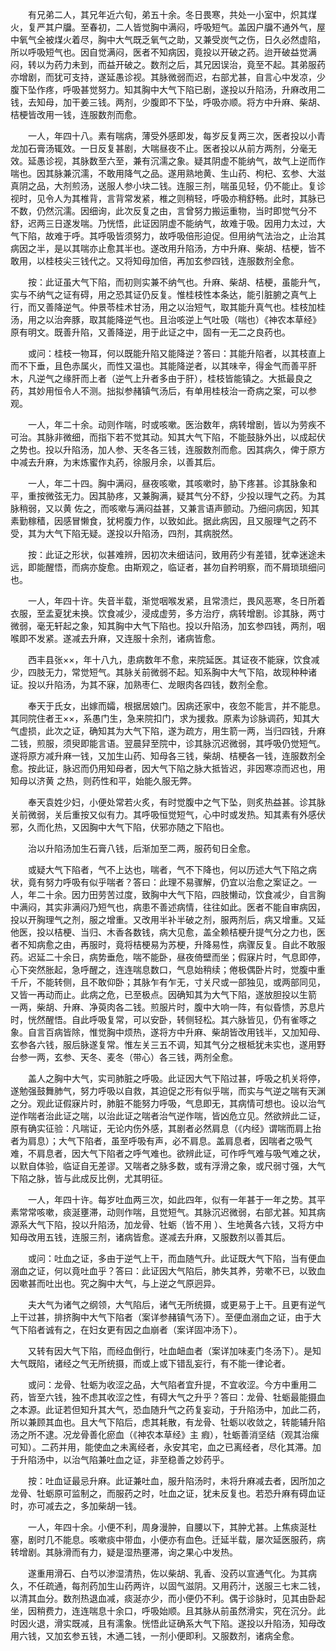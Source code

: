 <!-- { "loadSidebar": true } -->
　　有兄弟二人，其兄年近六旬，弟五十余。冬日畏寒，共处一小室中，炽其煤火，复严其户牖。至春初，二人皆觉胸中满闷，呼吸短气。盖因户牖不通外气，屋中氧气全被煤火着尽，胸中大气既乏氧气之助，又兼受炭气之伤，日久必然虚陷，所以呼吸短气也。因自觉满闷，医者不知病因，竟投以开破之药。迨开破益觉满闷，转以为药力未到，而益开破之。数剂之后，其兄因误治，竟至不起。其弟服药亦增剧，而犹可支持，遂延愚诊视。其脉微弱而迟，右部尤甚，自言心中发凉，少腹下坠作疼，呼吸甚觉努力。知其胸中大气下陷已剧，遂投以升陷汤，升麻改用二钱，去知母，加干姜三钱。两剂，少腹即不下坠，呼吸亦顺。将方中升麻、柴胡、桔梗皆改用一钱，连服数剂而愈。

　　一人，年四十八。素有喘病，薄受外感即发，每岁反复两三次，医者投以小青龙加石膏汤辄效。一日反复甚剧，大喘昼夜不止。医者投以从前方两剂，分毫无效。延愚诊视，其脉数至六至，兼有沉濡之象。疑其阴虚不能纳气，故气上逆而作喘也。因其脉兼沉濡，不敢用降气之品。遂用熟地黄、生山药、枸杞、玄参、大滋真阴之品，大剂煎汤，送服人参小块二钱。连服三剂，喘虽见轻，仍不能止。复诊视时，见令人为其椎背，言背常发紧，椎之则稍轻，呼吸亦稍舒畅。此时，其脉已不数，仍然沉濡。因细询，此次反复之由，言曾努力搬运重物，当时即觉气分不舒，迟两三日遂发喘。乃恍悟，此证因阴虚不能纳气，故难于吸。因用力太过，大气下陷，故难于呼。其呼吸皆须努力，故呼吸倍形迫促。但用纳气法治之，止治其病因之半，是以其喘亦止愈其半也。遂改用升陷汤，方中升麻、柴胡、桔梗，皆不敢用，以桂枝尖三钱代之。又将知母加倍，再加玄参四钱，连服数剂全愈。

　　按：此证虽大气下陷，而初则实兼不纳气也。升麻、柴胡、桔梗，虽能升气，实与不纳气之证有碍，用之恐其证仍反复。惟桂枝性本条达，能引脏腑之真气上行，而又善降逆气。仲景苓桂术甘汤，用之以治短气，取其能升真气也。桂枝加桂汤，用之以治奔豚，取其能降逆气也。且治咳逆上气吐吸（喘也）《神农本草经》原有明文。既善升陷，又善降逆，用于此证之中，固有一无二之良药也。

　　或问：桂枝一物耳，何以既能升陷又能降逆？答曰：其能升陷者，以其枝直上而不下垂，且色赤属火，而性又温也。其能降逆者，以其味辛，得金气而善平肝木，凡逆气之缘肝而上者（逆气上升者多由于肝），桂枝皆能镇之。大抵最良之药，其妙用恒令人不测。拙拟参赭镇气汤后，有单用桂枝治一奇病之案，可以参观。

　　一人，年二十余。动则作喘，时或咳嗽。医治数年，病转增剧，皆以为劳疾不可治。其脉非微细，而指下若不觉其动。知其大气下陷，不能鼓脉外出，以成起伏之势也。投以升陷汤，加人参、天冬各三钱，连服数剂而愈。因其病久，俾于原方中减去升麻，为末炼蜜作丸药，徐服月余，以善其后。

　　一人，年二十四。胸中满闷，昼夜咳嗽，其咳嗽时，胁下疼甚。诊其脉象和平，重按微弦无力。因其胁疼，又兼胸满，疑其气分不舒，少投以理气之药。为其脉稍弱，又以黄 佐之，而咳嗽与满闷益甚，又兼言语声颤动。乃细问病因，知其素勤稼穑，因感冒懒食，犹枵腹力作，以致如此。据此病因，且又服理气之药不受，其为大气下陷无疑。遂投以升陷汤，四剂，其病脱然。

　　按：此证之形状，似甚难辨，因初次未细诘问，致用药少有差错，犹幸迷途未远，即能醒悟，而病亦旋愈。由斯观之，临证者，甚勿自矜明察，而不屑琐琐细问也。

　　一人，年四十许。失音半载，渐觉咽喉发紧，且常溃烂，畏风恶寒，冬日所着衣服，至孟夏犹未换。饮食减少，浸成虚劳，多方治疗，病转增剧。诊其脉，两寸微弱，毫无轩起之象，知其胸中大气下陷也。投以升陷汤，加玄参四钱，两剂，咽喉即不发紧。遂减去升麻，又连服十余剂，诸病皆愈。

　　西丰县张××，年十八九，患病数年不愈，来院延医。其证夜不能寐，饮食减少，四肢无力，常觉短气。其脉关前微弱不起。知系胸中大气下陷，故现种种诸证。投以升陷汤，为其不寐，加熟枣仁、龙眼肉各四钱，数剂全愈。

　　奉天于氏女，出嫁而孀，根据居娘门。因病还家中，夜忽不能言，并不能息。其同院住者王××，系愚门生，急来院扣门，求为援救。原素为诊脉调药，知其大气虚损，此次之证，确知其为大气下陷，遂为疏方，用生箭一两，当归四钱，升麻二钱，煎服，须臾即能言语。翌晨舁至院中，诊其脉沉迟微弱，其呼吸仍觉短气。遂将原方减升麻一钱，又加生山药、知母各三钱，柴胡、桔梗各一钱，连服数剂全愈。按此证，脉迟而仍用知母者，因大气下陷之脉大抵皆迟，非因寒凉而迟也，用知母以济黄 之热，则药性和平，始能久服无弊。

　　奉天袁姓少妇，小便处常若火炙，有时觉腹中之气下坠，则炙热益甚。诊其脉关前微弱，关后重按又似有力。其呼吸恒觉短气，心中时或发热。知其素有外感伏邪，久而化热，又因胸中大气下陷，伏邪亦随之下陷也。

　　治以升陷汤加生石膏八钱，后渐加至二两，服药旬日全愈。

　　或疑大气下陷者，气不上达也，喘者，气不下降也，何以历述大气下陷之病状，竟有努力呼吸有似乎喘者？答曰：此理不易骤解，仍宜以治愈之案证之。一人，年二十余。因力田劳苦过度，致胸中大气下陷，四肢懒动，饮食减少，自言胸中满闷，其实非满闷乃短气也，病患不善述病情，往往如此。医者不能自审病因，投以开胸理气之剂，服之增重。又改用半补半破之剂，服两剂后，病又增重。又延他医，投以桔梗、当归、木香各数钱，病大见愈，盖全赖桔梗升提气分之力也，医者不知病愈之由，再服时，竟将桔梗易为苏梗，升降易性，病骤反复。自此不敢服药。迟延二十余日，病势垂危，喘不能卧，昼夜倚壁而坐；假寐片时，气息即停，心下突然胀起，急呼醒之，连连喘息数口，气息始稍续；倦极偶卧片时，觉腹中重千斤，不能转侧，且不敢仰卧；其脉乍有乍无，寸关尺或一部独见，或两部同见，又皆一再动而止。此病之危，已至极点。因确知其为大气下陷，遂放胆投以生箭 一两，柴胡、升麻、净萸肉各二钱。煎服片时，腹中大响一阵，有似昏愦，苏息片时，恍然醒悟。自此呼吸复常，可以安卧，转侧轻松。其六脉皆见，仍有雀啄之象。自言百病皆除，惟觉胸中烦热，遂将方中升麻、柴胡皆改用钱半，又加知母、玄参各六钱，服后脉遂复常。惟左关三五不调，知其气分之根柢犹未实也，遂用野台参一两，玄参、天冬、麦冬（带心）各三钱，两剂全愈。

　　盖人之胸中大气，实司肺脏之呼吸。此证因大气下陷过甚，呼吸之机关将停，遂勉强鼓舞肺气，努力呼吸以自救，其迫促之形有似乎喘，而实与气逆之喘有天渊之分。观此证假寐片时，肺脏不能努力呼吸，气息即无，其病情可想也。设以治气逆作喘者治此证之喘，以治此证之喘者治气逆作喘，皆凶危立见。然欲辨此二证，原有确实征验：凡喘证，无论内伤外感，其剧者必然肩息（《内经》谓喘而肩上抬者为肩息）；大气下陷者，虽至呼吸有声，必不肩息。盖肩息者，因喘者之吸气难，不肩息者，因大气下陷者之呼气难也。欲辨此证，可作呼气难与吸气难之状，以默自体验，临证自无差谬。又喘者之脉多数，或有浮滑之象，或尺弱寸强，大气下陷之脉，皆与此成反比例，尤其明征。

　　一人，年四十许。每岁吐血两三次，如此四年，似有一年甚于一年之势。其平素常常咳嗽，痰涎壅滞，动则作喘，且觉短气。其脉沉迟微弱，右部尤甚。知其病源系大气下陷，投以升陷汤，加龙骨、牡蛎（皆不用 ）、生地黄各六钱，又将方中知母改用五钱，连服三剂，诸病皆愈。遂减去升麻，又服数剂以善其后。

　　或问：吐血之证，多由于逆气上干，而血随气升。此证既大气下陷，当有便血溺血之证，何以竟吐血乎？答曰：此证因大气陷后，肺失其养，劳嗽不已，以致血因嗽甚而吐出也。究之胸中大气，与上逆之气原迥异。

　　夫大气为诸气之纲领，大气陷后，诸气无所统摄，或更易于上干。且更有逆气上干过甚，排挤胸中大气下陷者（案详参赭镇气汤下）。至便血溺血之证，由于大气下陷者诚有之，在妇女更有因之血崩者（案详固冲汤下）。

　　又转有因大气下陷，而经血倒行，吐血衄血者（案详加味麦门冬汤下）。是知大气既陷，诸经之气无所统摄，而或上或下错乱妄行，有不能一律论者。

　　或问：龙骨、牡蛎为收涩之品，大气陷者宜升提，不宜收涩。今方中重用二药，皆至六钱，独不虑其收涩之性，有碍大气之升乎？答曰：龙骨、牡蛎最能摄血之本源。此证若但知升其大气，恐血随升气之药复妄动，于升陷汤中，加此二药，所以兼顾其血也。且大气下陷后，虑其耗散，有龙骨、牡蛎以收敛之，转能辅升陷汤之所不逮。况龙骨善化瘀血（《神农本草经》主 瘕），牡蛎善消坚结（观其治瘰 可知）。二药并用，能使血之未离经者，永安其宅，血之已离经者，尽化其滞。加于升陷汤中，以治气陷兼吐血之证，非至稳善之妙药乎。

　　按：吐血证最忌升麻。此证兼吐血，服升陷汤时，未将升麻减去者，因所加之龙骨、牡蛎原可监制之，而服药之时，吐血之证，犹未反复也。若恐升麻有碍血证时，亦可减去之，多加柴胡一钱。

　　一人，年四十余。小便不利，周身漫肿，自腰以下，其肿尤甚。上焦痰涎杜塞，剧时几不能息。咳嗽痰中带血，小便亦有血色。迁延半载，屡次延医服药，病转增剧。其脉滑而有力，疑是湿热壅滞，询之果心中发热。

　　遂重用滑石、白芍以渗湿清热，佐以柴胡、乳香、没药以宣通气化。为其病久，不任疏通，每剂药加生山药两许，以固气滋阴。又用药汁，送服三七末二钱，以清其血分。数剂热退血减，痰涎亦少，而小便仍不利。偶于诊脉时，见其由卧起坐，因稍费力，连连喘息十余口，呼吸始顺。且其脉从前虽然滑实，究在沉分。此时因火退，滑实既减，且有濡象。恍悟此证确系大气下陷。遂投以升陷汤，知母改用六钱，又加玄参五钱，木通二钱，一剂小便即利。又服数剂，诸病全愈。

